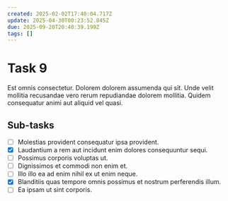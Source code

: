 ```yaml
---
created: 2025-02-02T17:40:04.717Z
update: 2025-04-30T00:23:52.845Z
due: 2025-09-20T20:40:39.199Z
tags: []
---
```


# Task 9

Est omnis consectetur. Dolorem dolorem assumenda qui sit. Unde velit mollitia recusandae vero rerum repudiandae dolorem mollitia. Quidem consequatur animi aut aliquid vel quasi.

## Sub-tasks

- [ ] Molestias provident consequatur ipsa provident.
- [x] Laudantium a rem aut incidunt enim dolores consequuntur sequi.
- [ ] Possimus corporis voluptas ut.
- [ ] Dignissimos et commodi non enim et.
- [ ] Illo illo ea ad enim nihil ex ut enim neque.
- [x] Blanditiis quas tempore omnis possimus et nostrum perferendis illum.
- [ ] Ea ipsam ut sint corporis.
